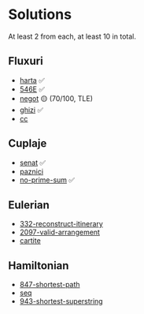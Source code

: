 # Solutions

At least 2 from each, at least 10 in total.

## Fluxuri

* [harta](https://www.infoarena.ro/problema/harta) ✅
* [546E](https://codeforces.com/problemset/problem/546/E) ✅
* [negot](https://infoarena.ro/problema/negot) 🟡 (70/100, TLE)
* [ghizi](https://infoarena.ro/problema/ghizi) ✅
* [cc](https://www.infoarena.ro/problema/cc)

## Cuplaje

* [senat](https://www.infoarena.ro/problema/senat) ✅
* [paznici](https://www.infoarena.ro/problema/paznici)
* [no-prime-sum](https://csacademy.com/contest/archive/task/no-prime-sum/) ✅

## Eulerian

* [332-reconstruct-itinerary](https://leetcode.com/problems/reconstruct-itinerary/description/)
* [2097-valid-arrangement](https://leetcode.com/problems/valid-arrangement-of-pairs/)
* [cartite](https://www.infoarena.ro/problema/cartite)

## Hamiltonian

* [847-shortest-path](https://leetcode.com/problems/shortest-path-visiting-all-nodes/)
* [seq](https://www.infoarena.ro/problema/seg)
* [943-shortest-superstring](https://leetcode.com/problems/find-the-shortest-superstring/)
